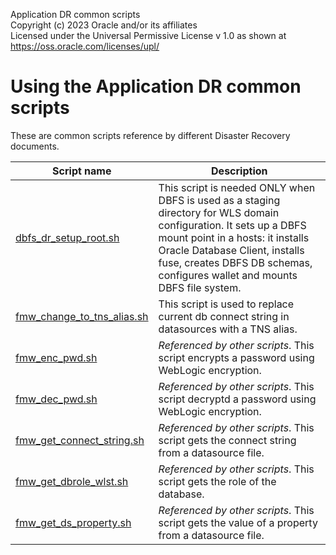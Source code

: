 Application DR common scripts  
Copyright (c) 2023 Oracle and/or its affiliates  
Licensed under the Universal Permissive License v 1.0 as shown at https://oss.oracle.com/licenses/upl/  
  

Using the Application DR common scripts  
==============================================
These are common scripts reference by different Disaster Recovery documents.

 
  
  | Script name  | Description |
| ------------- | ------------- |
| [dbfs_dr_setup_root.sh](./dbfs_dr_setup_root.sh) | This script is needed ONLY when DBFS is used as a staging directory for WLS domain configuration. It sets up a DBFS mount point in a hosts: it installs Oracle Database Client, installs fuse, creates DBFS DB schemas, configures wallet and mounts DBFS file system. |
| [fmw_change_to_tns_alias.sh](./fmw_change_to_tns_alias.sh) | This script is used to replace current db connect string in datasources with a TNS alias. |
| [fmw_enc_pwd.sh](./fmw_enc_pwd.sh) | _Referenced by other scripts_. This script encrypts a password using WebLogic encryption. |
| [fmw_dec_pwd.sh](./fmw_dec_pwd.sh) | _Referenced by other scripts_. This script decryptd a password using WebLogic encryption. |
| [fmw_get_connect_string.sh](./fmw_get_connect_string.sh) | _Referenced by other scripts_. This script gets the connect string from a datasource file. |
| [fmw_get_dbrole_wlst.sh](./fmw_get_dbrole_wlst.sh) | _Referenced by other scripts_. This script gets the role of the database. |
| [fmw_get_ds_property.sh](./fmw_get_ds_property.sh) | _Referenced by other scripts_. This script gets the value of a property from a datasource file. |
